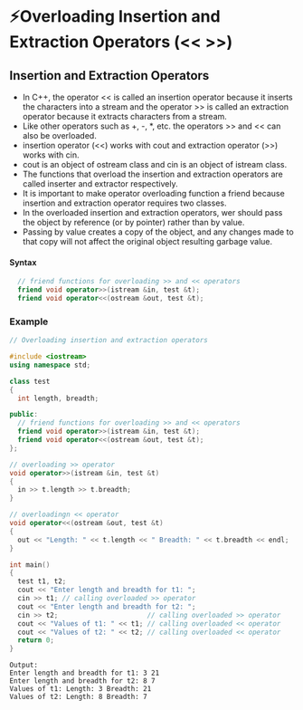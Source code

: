 # ⚡Overloading Insertion and Extraction Operators (<< >>)

## Insertion and Extraction Operators

- In C++, the operator << is called an insertion operator because it inserts the characters into a stream and the operator >> is called an extraction operator because it extracts characters from a stream.
- Like other operators such as +, -, \*, etc. the operators >> and << can also be overloaded.
- insertion operator (<<) works with cout and extraction operator (>>) works with cin.
- cout is an object of ostream class and cin is an object of istream class.
- The functions that overload the insertion and extraction operators are called inserter and extractor respectively.
- It is important to make operator overloading function a friend because insertion and extraction operator requires two classes.
- In the overloaded insertion and extraction operators, wer should pass the object by reference (or by pointer) rather than by value.
- Passing by value creates a copy of the object, and any changes made to that copy will not affect the original object resulting garbage value.

#### Syntax

```cpp
  // friend functions for overloading >> and << operators
  friend void operator>>(istream &in, test &t);
  friend void operator<<(ostream &out, test &t);
```

### Example

```cpp
// Overloading insertion and extraction operators

#include <iostream>
using namespace std;

class test
{
  int length, breadth;

public:
  // friend functions for overloading >> and << operators
  friend void operator>>(istream &in, test &t);
  friend void operator<<(ostream &out, test &t);
};

// overloading >> operator
void operator>>(istream &in, test &t)
{
  in >> t.length >> t.breadth;
}

// overloadingn << operator
void operator<<(ostream &out, test &t)
{
  out << "Length: " << t.length << " Breadth: " << t.breadth << endl;
}

int main()
{
  test t1, t2;
  cout << "Enter length and breadth for t1: ";
  cin >> t1; // calling overloaded >> operator
  cout << "Enter length and breadth for t2: ";
  cin >> t2;                      // calling overloaded >> operator
  cout << "Values of t1: " << t1; // calling overloaded << operator
  cout << "Values of t2: " << t2; // calling overloaded << operator
  return 0;
}
```

```
Output:
Enter length and breadth for t1: 3 21
Enter length and breadth for t2: 8 7
Values of t1: Length: 3 Breadth: 21
Values of t2: Length: 8 Breadth: 7
```
